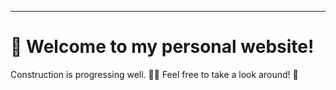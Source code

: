 ___
# :wave: Welcome to my personal website!
Construction is progressing well. :construction_worker_man: Feel free to take a look around! :eyes: